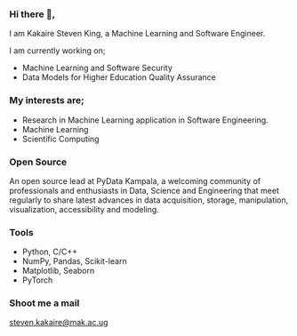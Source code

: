 ### Hi there 👋,
I am Kakaire Steven King, a Machine Learning and Software Engineer.

I am currently working on;
- Machine Learning and Software Security
- Data Models for Higher Education Quality Assurance

### My interests are;
- Research in Machine Learning application in Software Engineering.
- Machine Learning
- Scientific Computing

### Open Source 
An open source lead at PyData Kampala, a welcoming community of professionals and enthusiasts in Data, Science and Engineering that meet regularly to share latest advances in data acquisition, storage, manipulation, visualization, accessibility and modeling. 

### Tools
- Python, C/C++
- NumPy, Pandas, Scikit-learn
- Matplotlib, Seaborn
- PyTorch

### Shoot me a mail
<a href="mailto:steven.kakaire@mak.ac.ug">steven.kakaire@mak.ac.ug</a>
